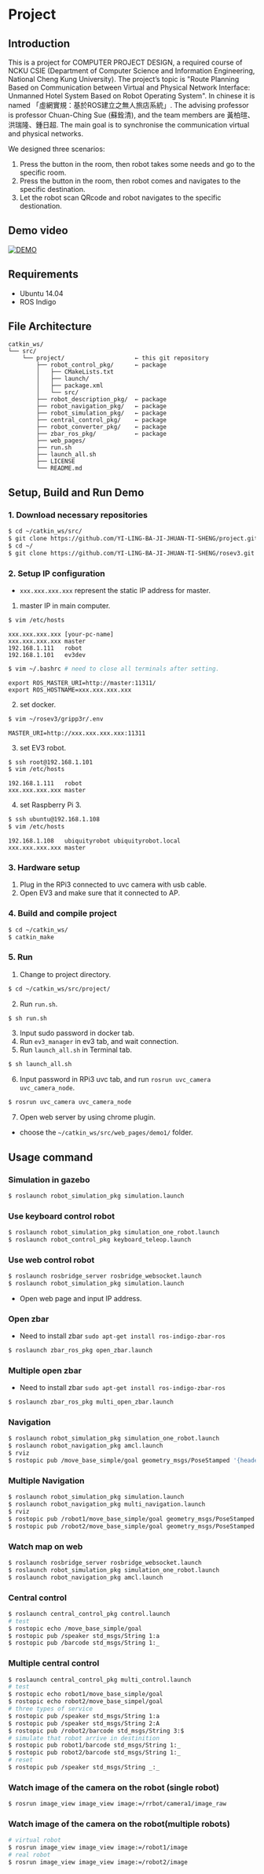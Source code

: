 # Project

## Introduction

This is a project for COMPUTER PROJECT DESIGN, a required course of
NCKU CSIE (Department of Computer Science and Information Engineering, National Cheng Kung University).
The project’s topic is "Route Planning Based on Communication between Virtual and Physical Network Interface: Unmanned Hotel System Based on Robot Operating System".
In chinese it is named 「虛網實規：基於ROS建立之無人旅店系統」.
The advising professor is professor Chuan-Ching Sue (蘇銓清), and the team members
are 黃柏瑄、洪瑞隆、鍾日超. The main goal is to synchronise the communication virtual
and physical networks. 

We designed three scenarios:

1. Press the button in the room, then robot takes some needs and go to the specific room.
2. Press the button in the room, then robot comes and navigates to the specific destination.
3. Let the robot scan QRcode and robot navigates to the specific destionation.

## Demo video

[![DEMO](https://img.youtube.com/vi/GZtqCUj0kKk/0.jpg)](https://www.youtube.com/watch?v=GZtqCUj0kKk)

## Requirements

+ Ubuntu 14.04
+ ROS Indigo

## File Architecture

```
catkin_ws/
└── src/
    └── project/                    ← this git repository
        ├── robot_control_pkg/      ← package
        │   ├── CMakeLists.txt
        │   ├── launch/
        │   ├── package.xml
        │   └── src/
        ├── robot_description_pkg/  ← package
        ├── robot_navigation_pkg/   ← package
        ├── robot_simulation_pkg/   ← package
        ├── central_control_pkg/    ← package
        ├── robot_converter_pkg/    ← package
        ├── zbar_ros_pkg/           ← package
        ├── web_pages/
        ├── run.sh
        ├── launch_all.sh
        ├── LICENSE
        └── README.md
```

## Setup, Build and Run Demo

### 1. Download necessary repositories

```bash
$ cd ~/catkin_ws/src/
$ git clone https://github.com/YI-LING-BA-JI-JHUAN-TI-SHENG/project.git
$ cd ~/
$ git clone https://github.com/YI-LING-BA-JI-JHUAN-TI-SHENG/rosev3.git
```

### 2. Setup IP configuration

+ `xxx.xxx.xxx.xxx` represent the static IP address for master.

1. master IP in main computer.
```bash
$ vim /etc/hosts
```
```
xxx.xxx.xxx.xxx [your-pc-name]
xxx.xxx.xxx.xxx master
192.168.1.111   robot
192.168.1.101   ev3dev
```
```bash
$ vim ~/.bashrc # need to close all terminals after setting.
```
```
export ROS_MASTER_URI=http://master:11311/
export ROS_HOSTNAME=xxx.xxx.xxx.xxx
```

2. set docker.
```bash
$ vim ~/rosev3/gripp3r/.env
```
```
MASTER_URI=http://xxx.xxx.xxx.xxx:11311
```

3. set EV3 robot.
```bash
$ ssh root@192.168.1.101
$ vim /etc/hosts
```
```
192.168.1.111   robot
xxx.xxx.xxx.xxx master
```

4. set Raspberry Pi 3.
```bash
$ ssh ubuntu@192.168.1.108
$ vim /etc/hosts
```
```
192.168.1.108   ubiquityrobot ubiquityrobot.local
xxx.xxx.xxx.xxx master
```

### 3. Hardware setup

1. Plug in the RPi3 connected to uvc camera with usb cable.
2. Open EV3 and make sure that it connected to AP.

### 4. Build and compile project

```bash
$ cd ~/catkin_ws/
$ catkin_make
```

### 5. Run

1. Change to project directory.
```bash
$ cd ~/catkin_ws/src/project/
```

2. Run `run.sh`.
```bash
$ sh run.sh
```

3. Input sudo password in docker tab.
4. Run `ev3_manager` in ev3 tab, and wait connection.
5. Run `launch_all.sh` in Terminal tab.
```bash
$ sh launch_all.sh
```

6. Input password in RPi3 uvc tab, and run `rosrun uvc_camera uvc_camera_node`.
```bash
$ rosrun uvc_camera uvc_camera_node
```

7. Open web server by using chrome plugin.
  + choose the `~/catkin_ws/src/web_pages/demo1/` folder.

## Usage command

### Simulation in gazebo

```sh
$ roslaunch robot_simulation_pkg simulation.launch
```

### Use keyboard control robot

```sh
$ roslaunch robot_simulation_pkg simulation_one_robot.launch
$ roslaunch robot_control_pkg keyboard_teleop.launch
```

### Use web control robot

```sh
$ roslaunch rosbridge_server rosbridge_websocket.launch
$ roslaunch robot_simulation_pkg simulation.launch
```

+ Open web page and input IP address.

### Open zbar

+ Need to install zbar `sudo apt-get install ros-indigo-zbar-ros`

```sh
$ roslaunch zbar_ros_pkg open_zbar.launch
```

### Multiple open zbar

+ Need to install zbar `sudo apt-get install ros-indigo-zbar-ros`

```sh
$ roslaunch zbar_ros_pkg multi_open_zbar.launch
```

### Navigation

```sh
$ roslaunch robot_simulation_pkg simulation_one_robot.launch
$ roslaunch robot_navigation_pkg amcl.launch
$ rviz
$ rostopic pub /move_base_simple/goal geometry_msgs/PoseStamped '{header: {stamp: now, frame_id: "map"}, pose: {position: {x: 1.0, y: 0.0, z: 0.0}, orientation: {w: 1.0}}}'
```
### Multiple Navigation

```sh
$ roslaunch robot_simulation_pkg simulation.launch
$ roslaunch robot_navigation_pkg multi_navigation.launch
$ rviz
$ rostopic pub /robot1/move_base_simple/goal geometry_msgs/PoseStamped '{header: {stamp: now, frame_id: "map"}, pose: {position: {x: 1.0, y: 0.0, z: 0.0}, orientation: {w: 1.0}}}'
$ rostopic pub /robot2/move_base_simple/goal geometry_msgs/PoseStamped '{header: {stamp: now, frame_id: "map"}, pose: {position: {x: 1.0, y: 0.0, z: 0.0}, orientation: {w: 1.0}}}'
```

### Watch map on web

```sh
$ roslaunch rosbridge_server rosbridge_websocket.launch
$ roslaunch robot_simulation_pkg simulation_one_robot.launch
$ roslaunch robot_navigation_pkg amcl.launch
```

### Central control

```sh
$ roslaunch central_control_pkg control.launch
# test
$ rostopic echo /move_base_simple/goal
$ rostopic pub /speaker std_msgs/String 1:a
$ rostopic pub /barcode std_msgs/String 1:_
```

### Multiple central control

```sh
$ roslaunch central_control_pkg multi_control.launch
# test
$ rostopic echo robot1/move_base_simple/goal
$ rostopic echo robot2/move_base_simpel/goal
# three types of service
$ rostopic pub /speaker std_msgs/String 1:a
$ rostopic pub /speaker std_msgs/String 2:A
$ rostopic pub /robot2/barcode std_msgs/String 3:$
# simulate that robot arrive in destinition
$ rostopic pub robot1/barcode std_msgs/String 1:_
$ rostopic pub robot2/barcode std_msgs/String 1:_
# reset
$ rostopic pub /speaker std_msgs/String _:_
```

### Watch image of the camera on the robot (single robot)
```sh
$ rosrun image_view image_view image:=/rrbot/camera1/image_raw
```

### Watch image of the camera on the robot(multiple robots)
```sh
# virtual robot
$ rosrun image_view image_view image:=/robot1/image
# real robot
$ rosrun image_view image_view image:=/robot2/image
```
